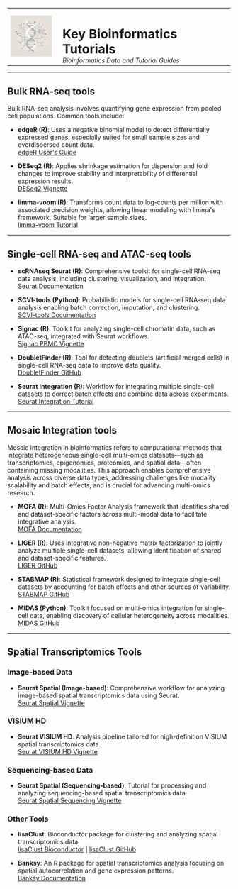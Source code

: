 <table>
  <tr>
    <td style="vertical-align: middle; padding-right: 18px;">
      <img src="Logo.jpeg" alt="Logo" width="100"/>
    </td>
    <td style="vertical-align: middle;">
      <h1 style="margin-bottom: 0;">Key Bioinformatics Tutorials</h1>
      <em>Bioinformatics Data and Tutorial Guides</em>
    </td>
  </tr>
</table>

---
## Bulk RNA-seq tools

Bulk RNA-seq analysis involves quantifying gene expression from pooled cell populations. Common tools include:

- **edgeR (R)**: Uses a negative binomial model to detect differentially expressed genes, especially suited for small sample sizes and overdispersed count data.  
  [edgeR User's Guide](https://bioconductor.org/packages/devel/bioc/vignettes/edgeR/inst/doc/edgeRUsersGuide.pdf)

- **DESeq2 (R)**: Applies shrinkage estimation for dispersion and fold changes to improve stability and interpretability of differential expression results.  
  [DESeq2 Vignette](https://bioconductor.org/packages/devel/bioc/vignettes/DESeq2/inst/doc/DESeq2.html)

- **limma-voom (R)**: Transforms count data to log-counts per million with associated precision weights, allowing linear modeling with limma's framework. Suitable for larger sample sizes.  
  [limma-voom Tutorial](https://ucdavis-bioinformatics-training.github.io/2018-June-RNA-Seq-Workshop/thursday/DE.html)

---

## Single-cell RNA-seq and ATAC-seq tools

- **scRNAseq Seurat (R)**: Comprehensive toolkit for single-cell RNA-seq data analysis, including clustering, visualization, and integration.  
  [Seurat Documentation](https://satijalab.org/seurat/)

- **SCVI-tools (Python)**: Probabilistic models for single-cell RNA-seq data analysis enabling batch correction, imputation, and clustering.  
  [SCVI-tools Documentation](https://docs.scvi-tools.org/en/1.0.0/index.html)

- **Signac (R)**: Toolkit for analyzing single-cell chromatin data, such as ATAC-seq, integrated with Seurat workflows.  
  [Signac PBMC Vignette](https://stuartlab.org/signac/articles/pbmc_vignette.html)
  
- **DoubletFinder (R)**: Tool for detecting doublets (artificial merged cells) in single-cell RNA-seq data to improve data quality.  
  [DoubletFinder GitHub](https://github.com/chris-mcginnis-ucsf/DoubletFinder)

- **Seurat Integration (R)**: Workflow for integrating multiple single-cell datasets to correct batch effects and combine data across experiments.  
  [Seurat Integration Tutorial](https://satijalab.org/seurat/articles/seurat5_integration)

---
  
## Mosaic Integration tools

Mosaic integration in bioinformatics refers to computational methods that integrate heterogeneous single-cell multi-omics datasets—such as transcriptomics, epigenomics, proteomics, and spatial data—often containing missing modalities. This approach enables comprehensive analysis across diverse data types, addressing challenges like modality scalability and batch effects, and is crucial for advancing multi-omics research.

- **MOFA (R)**: Multi-Omics Factor Analysis framework that identifies shared and dataset-specific factors across multi-modal data to facilitate integrative analysis.  
  [MOFA Documentation](https://biofam.github.io/MOFA2/)

- **LIGER (R)**: Uses integrative non-negative matrix factorization to jointly analyze multiple single-cell datasets, allowing identification of shared and dataset-specific features.  
  [LIGER GitHub](https://github.com/welch-lab/liger)

- **STABMAP (R)**: Statistical framework designed to integrate single-cell datasets by accounting for batch effects and other sources of variability.  
  [STABMAP GitHub](https://github.com/MarioniLab/StabMap)

- **MIDAS (Python)**: Toolkit focused on multi-omics integration for single-cell data, enabling discovery of cellular heterogeneity across modalities.  
  [MIDAS GitHub](https://github.com/labomics/midas)

---
  ## Spatial Transcriptomics Tools

### Image-based Data
- **Seurat Spatial (Image-based)**: Comprehensive workflow for analyzing image-based spatial transcriptomics data using Seurat.  
  [Seurat Spatial Vignette](https://satijalab.org/seurat/articles/seurat5_spatial_vignette_2)

### VISIUM HD
- **Seurat VISIUM HD**: Analysis pipeline tailored for high-definition VISIUM spatial transcriptomics data.  
  [Seurat VISIUM HD Vignette](https://satijalab.org/seurat/articles/visiumhd_analysis_vignette)

### Sequencing-based Data
- **Seurat Spatial (Sequencing-based)**: Tutorial for processing and analyzing sequencing-based spatial transcriptomics data.  
  [Seurat Spatial Sequencing Vignette](https://satijalab.org/seurat/articles/spatial_vignette)

### Other Tools
- **lisaClust**: Bioconductor package for clustering and analyzing spatial transcriptomics data.  
  [lisaClust Bioconductor](https://www.bioconductor.org/packages/release/bioc/vignettes/lisaClust/inst/doc/lisaClust.html) | [lisaClust GitHub](https://github.com/SydneyBioX/lisaClust)

- **Banksy**: An R package for spatial transcriptomics analysis focusing on spatial autocorrelation and gene expression patterns.  
  [Banksy Documentation](https://prabhakarlab.github.io/Banksy/)
